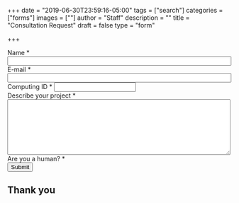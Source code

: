 +++
date = "2019-06-30T23:59:16-05:00"
tags = ["search"]
categories = ["forms"]
images = [""]
author = "Staff"
description = ""
title = "Consultation Request"
draft = false
type = "form"

+++

<script src="https://www.google.com/recaptcha/api.js" async defer></script>
<form action="https://api.xxx.com/handler/support-request" method="post" id="request-form" accept-charset="UTF-8">
<div>
  <div class="form-item form-group form-item form-type-textfield form-group"> <label class="control-label" for="submitted-name">Name <span class="form-required" title="This field is required.">*</span></label>
    <input required="required" class="form-control form-text required" type="text" id="name" name="name" value="" size="60" maxlength="128" readonly />
  </div>
  <div class="form-item form-group form-item form-type-textfield form-group"> <label class="control-label" for="submitted-email">E-mail <span class="form-required" title="This field is required.">*</span></label>
    <input required="required" class="email form-control form-text form-email required" type="email" id="email" name="email" value="" size="60" readonly />
  </div>
  <div class="form-item form-group form-item form-type-textfield form-group submitted-uid"> <label class="control-label" for="submitted-uid">Computing ID <span class="form-required" title="This field is required.">*</span></label>
    <input required="required" class="form-control form-text required" type="text" id="uid" name="uid" value="" size="20" maxlength="20" readonly />
  </div>
  <div class="form-item form-group form-item form-type-textarea form-group"> <label class="control-label" for="edit-submitted-description-of-research-project">Describe your project <span class="form-required" title="This field is required.">*</span></label>
    <div class="form-textarea-wrapper resizable"><textarea required="required" class="form-control form-textarea required" id="details" name="details" cols="60" rows="8"></textarea>
    </div>
  </div>
  <div class="form-item form-item-captcha-response form-type-textfield form-group"> <label class="control-label" for="edit-captcha-response">Are you a human? <span class="form-required" title="This field is required.">*</span></label>
    <div class="g-recaptcha" data-sitekey="6LdNnqwUAAAAAJR9L4Cl-q-AIhW12OGJ9-titSrl"></div>
  </div>
  <div class="form-actions">
    <button class="button-primary btn btn-primary form-submit" type="submit" name="op" value="Submit">Submit</button>
  </div>
</div>
</form>

<div id="result-pane">
<h2>Thank you</h2>
  <p id="r_name"></p>
  <p id="r_email"></p>
</div>

<script>
function getParams() {
    var vars = {};
    var parts = window.location.href.replace(/[?&]+([^=&]+)=([^&]*)/gi, function(m,key,value) {
        vars[key] = value;
    });
    return vars;
}

function decode64(str) {
  var e={},i,b=0,c,x,l=0,a,r='',w=String.fromCharCode,L=str.length;
  var A="ABCDEFGHIJKLMNOPQRSTUVWXYZabcdefghijklmnopqrstuvwxyz0123456789+/";
  for(i=0;i<64;i++){e[A.charAt(i)]=i;}
  for(x=0;x<L;x++){
    c=e[str.charAt(x)];b=(b<<6)+c;l+=6;
    while(l>=8){((a=(b>>>(l-=8))&0xff)||(x<(L-2)))&&(r+=w(a));}
  }
  return r;
};

var form = document.getElementById('request-form');

// name
var name_enc = getParams()["name"];
var name_esc = decodeURI(name_enc);
var form_name = decode64(name_esc);
var name_field = document.getElementById('name');
name_field.value = form_name;

// uid
var uid_enc = getParams()["uid"];
var uid_esc = decodeURI(uid_enc);
var form_uid = decode64(uid_esc);
var uid_field = document.getElementById('uid');
uid_field.value = form_uid;

// email
var email_enc = getParams()["email"];
var email_esc = decodeURI(email_enc);
var form_email = decode64(email_esc);
var email_field = document.getElementById('email');
email_field.value = form_email;

var rpane = document.getElementById('result-pane');
rpane.style.display = "none";
var form = document.getElementById('allocation-form');
form.onsubmit = function(e) {
  e.preventDefault();
  var r_name = document.getElementById('r_name');
  r_name.innerHTML = "Hello " + form.name.value;
  var r_email = document.getElementById('r_email');
  r_email.innerHTML = form.email.value;
  this.reset();
  rpane.style.display = "block";
  form.style.display = "none";
}; 
</script>
